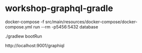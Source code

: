 # workshop-graphql-gradle

docker-compose -f src/main/resources/docker-compose/docker-compose.yml run --rm -p5456:5432 database


  ./gradlew bootRun
  
  http://localhost:9001/graphiql
